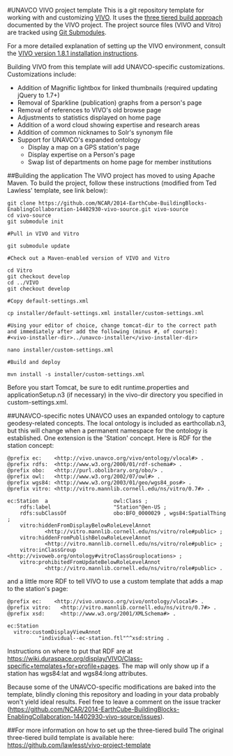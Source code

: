 #UNAVCO VIVO project template
This is a git repository template for working with and customizing [VIVO](http://vivoweb.org/).  It uses the [three tiered build approach](https://wiki.duraspace.org/display/VIVO/Building+VIVO+in+3+tiers) documented by the VIVO project.  The project source files (VIVO and Vitro) are tracked using [Git Submodules](http://git-scm.com/book/en/Git-Tools-Submodules).

For a more detailed explanation of setting up the VIVO environment, consult the
[VIVO version 1.8.1 installation
instructions](https://wiki.duraspace.org/display/VIVO/Installing+VIVO+release+1.8.1).

Building VIVO from this template will add UNAVCO-specific customizations. 
Customizations include:
- Addition of Magnific lightbox for linked thumbnails (required updating jQuery to 1.7+)
- Removal of Sparkline (publication) graphs from a person's page
- Removal of references to VIVO's old browse page
- Adjustments to statistics displayed on home page
- Addition of a word cloud showing expertise and research areas
- Addition of common nicknames to Solr's synonym file
- Support for UNAVCO's expanded ontology
	- Display a map on a GPS station's page
	- Display expertise on a Person's page
	- Swap list of departments on home page for member institutions

##Building the application
The VIVO project has moved to using Apache Maven. To build the project, follow these instructions (modified from Ted Lawless' template, see link below):
   
	git clone https://github.com/NCAR/2014-EarthCube-BuildingBlocks-EnablingCollaboration-14402930-vivo-source.git vivo-source
    cd vivo-source
    git submodule init
	
	#Pull in VIVO and Vitro
	
	git submodule update
	
	#Check out a Maven-enabled version of VIVO and Vitro
	
	cd Vitro
	git checkout develop
	cd ../VIVO
	git checkout develop
	
	#Copy default-settings.xml
	
	cp installer/default-settings.xml installer/custom-settings.xml
	
	#Using your editor of choice, change tomcat-dir to the correct path and immediately after add the following (minus #, of course):
	#<vivo-installer-dir>../unavco-installer</vivo-installer-dir>
	
	nano installer/custom-settings.xml
	
	#Build and deploy
	
	mvn install -s installer/custom-settings.xml

Before you start Tomcat, be sure to edit runtime.properties and applicationSetup.n3 (if necessary) in the vivo-dir directory you specified in custom-settings.xml.


##UNAVCO-specific notes
UNAVCO uses an expanded ontology to capture geodesy-related concepts. The local ontology is included as earthcollab.n3, but this will change when a permanent namespace for the ontology is established. One extension is the 'Station' concept. Here is RDF for the station concept:

    @prefix ec:    <http://vivo.unavco.org/vivo/ontology/vlocal#> .
    @prefix rdfs:  <http://www.w3.org/2000/01/rdf-schema#> .
    @prefix obo:   <http://purl.obolibrary.org/obo/> .
    @prefix owl:   <http://www.w3.org/2002/07/owl#> .
    @prefix wgs84: <http://www.w3.org/2003/01/geo/wgs84_pos#> .
    @prefix vitro: <http://vitro.mannlib.cornell.edu/ns/vitro/0.7#> .
    
    ec:Station  a                     owl:Class ;
        rdfs:label                    "Station"@en-US ;
        rdfs:subClassOf               obo:BFO_0000029 , wgs84:SpatialThing ;
        vitro:hiddenFromDisplayBelowRoleLevelAnnot
                <http://vitro.mannlib.cornell.edu/ns/vitro/role#public> ;
        vitro:hiddenFromPublishBelowRoleLevelAnnot
                <http://vitro.mannlib.cornell.edu/ns/vitro/role#public> ;
        vitro:inClassGroup            <http://vivoweb.org/ontology#vitroClassGrouplocations> ;
        vitro:prohibitedFromUpdateBelowRoleLevelAnnot
                <http://vitro.mannlib.cornell.edu/ns/vitro/role#public> .


and a little more RDF to tell VIVO to use a custom template that adds a map to the station's page:

    @prefix ec:    <http://vivo.unavco.org/vivo/ontology/vlocal#> .
    @prefix vitro:   <http://vitro.mannlib.cornell.edu/ns/vitro/0.7#> .
    @prefix xsd:     <http://www.w3.org/2001/XMLSchema#> .
     
    ec:Station
      vitro:customDisplayViewAnnot
              "individual--ec-station.ftl"^^xsd:string .

Instructions on where to put that RDF are at https://wiki.duraspace.org/display/VIVO/Class-specific+templates+for+profile+pages. The map will only show up if a station has wgs84:lat and wgs84:long attributes. 

Because some of the UNAVCO-specific modifications are baked into the template, blindly cloning this repository and loading in your data probably won't yield ideal results. Feel free to leave a comment on the issue tracker (https://github.com/NCAR/2014-EarthCube-BuildingBlocks-EnablingCollaboration-14402930-vivo-source/issues).

##For more information on how to set up the three-tiered build
The original three-tiered build template is available here: https://github.com/lawlesst/vivo-project-template
